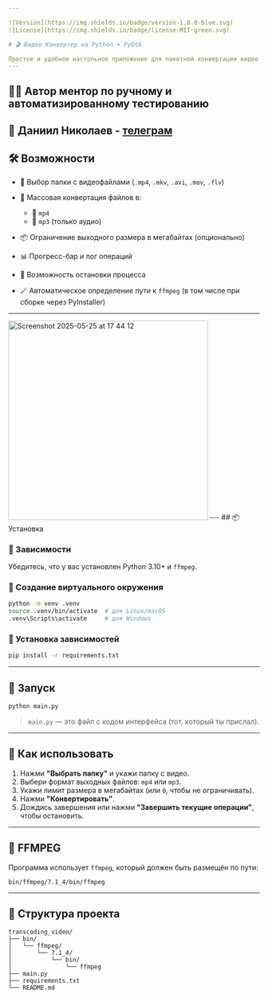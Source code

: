 ```yaml
---

![Version](https://img.shields.io/badge/version-1.0.0-blue.svg)
![License](https://img.shields.io/badge/license-MIT-green.svg)

# 🎬 Видео Конвертер на Python + PyQt6

Простое и удобное настольное приложение для пакетной конвертации видео в форматы `mp4` или `mp3` с ограничением по размеру. Интерфейс построен на PyQt6, а обработка видео — через `ffmpeg`.
---
```


## 🧑‍💻 Автор ментор по ручному и автоматизированному тестированию

👤 Даниил Николаев - [телеграм](https://t.me/aqa_pro_mentor)
---

## 🛠️ Возможности

* 📁 Выбор папки с видеофайлами (`.mp4`, `.mkv`, `.avi`, `.mov`, `.flv`)
* 🔄 Массовая конвертация файлов в:

  * 🎥 `mp4`
  * 🎵 `mp3` (только аудио)
* 📦 Ограничение выходного размера в мегабайтах (опционально)
* 📊 Прогресс-бар и лог операций
* 🛑 Возможность остановки процесса
* 🪄 Автоматическое определение пути к `ffmpeg` (в том числе при сборке через PyInstaller)

---
<img width="400" alt="Screenshot 2025-05-25 at 17 44 12" src="https://github.com/user-attachments/assets/d455b63f-1e52-490e-bb4e-363cfd69f35a" />
---
## 📦 Установка

### 🔧 Зависимости

Убедитесь, что у вас установлен Python 3.10+ и `ffmpeg`.

### 🐍 Создание виртуального окружения

```bash
python -m venv .venv
source .venv/bin/activate  # для Linux/macOS
.venv\Scripts\activate     # для Windows
```

### 🧩 Установка зависимостей

```bash
pip install -r requirements.txt
```

---

## 🚀 Запуск

```bash
python main.py
```

> `main.py` — это файл с кодом интерфейса (тот, который ты прислал).

---

## 🧪 Как использовать

1. Нажми **"Выбрать папку"** и укажи папку с видео.
2. Выбери формат выходных файлов: `mp4` или `mp3`.
3. Укажи лимит размера в мегабайтах (или `0`, чтобы не ограничивать).
4. Нажми **"Конвертировать"**.
5. Дождись завершения или нажми **"Завершить текущие операции"**, чтобы остановить.

---

## 🧰 FFMPEG

Программа использует `ffmpeg`, который должен быть размещён по пути:

```
bin/ffmpeg/7.1_4/bin/ffmpeg
```

---

## 📂 Структура проекта

```
transcoding_video/
├── bin/
│   └── ffmpeg/
│       └── 7.1_4/
│           └── bin/
│               └── ffmpeg
├── main.py
├── requirements.txt
└── README.md
```
